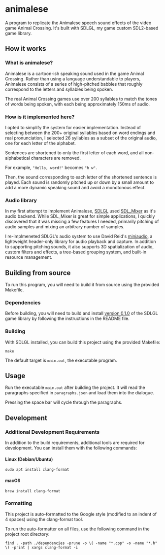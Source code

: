 # animalese
A program to replicate the Animalese speech sound effects of the video game
Animal Crossing. It's built with SDLGL, my game custom SDL2-based game library.

## How it works

### What is animalese?

Animalese is a cartoon-ish speaking sound used in the game Animal Crossing.
Rather than using a language understandable to players, Animalese consists
of a series of high-pitched babbles that roughly correspond to the letters
and syllables being spoken.

The real Animal Crossing games use over 200 syllables to match the tones of
words being spoken, with each being approximately 150ms of audio.

### How is it implemented here?

I opted to simplify the system for easier implementation. Instead of
selecting between the 200+ original syllables based on word endings and
real pronunciation, I selected 26 syllables as a subset of the original audio,
one for each letter of the alphabet.

Sentences are shortened to only the first letter of each word, and all
non-alphabetical characters are removed.

For example, `"Hello, word!"` becomes `"h w"`.

Then, the sound corresponding to each letter of the shortened sentence is
played. Each sound is randomly pitched up or down by a small amount to add
a more dynamic speaking sound and avoid a monotonous effect.

### Audio library

In my first attempt to implement Animalese, [SDLGL](https://github.com/graysonpike/sdlgl)
used [SDL_Mixer](https://github.com/libsdl-org/SDL_mixer) as it's audio backend.
While SDL_Mixer is great for simple applications, I quickly discovered that it
was missing a few features I needed, primarily pitching of audio samples and
mixing an arbitrary number of samples.

I re-implmeneted SDLGL's audio system to use David Reid's
[miniaudio](https://github.com/mackron/miniaudio), a lightweight header-only
library for audio playback and capture. In addition to supporting pitching sounds,
it also supports 3D spatialization of audio, custom filters and effects,
a tree-based grouping system, and built-in resource management.

## Building from source

To run this program, you will need to build it from source using the
provided Makefile.

### Dependencies

Before building, you will need to build and install
[version 0.1.0](https://github.com/graysonpike/sdlgl/releases/tag/v0.1.0)
of the SDLGL game library by following the instructions in the README file.

### Building

With SDLGL installed, you can build this project using the provided Makefile:

```shell
make
```

The default target is `main.out`, the executable program.

## Usage

Run the executable `main.out` after building the project. It will read the
paragraphs specified in `paragraphs.json` and load them into the dialogue.

Pressing the space bar will cycle through the paragraphs.

## Development

### Additional Development Requirements
In addition to the build requirements, additional tools are required for
development. You can install them with the following commands:
#### Linux (Debian/Ubuntu)
```shell
sudo apt install clang-format
```
#### macOS
```shell
brew install clang-format
```

### Formatting
This project is auto-formatted to the Google style (modified to an indent
of 4 spaces) using the clang-format tool.

To run the auto-formatter on all files, use the following command in the
project root directory:
```shell
find . -path ./dependencies -prune -o \( -name "*.cpp" -o -name "*.h" \) -print | xargs clang-format -i
```
